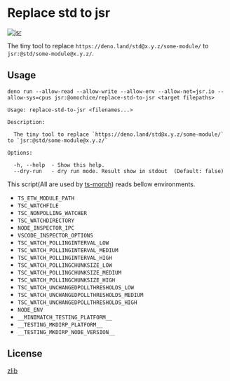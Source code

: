 # Replace std to jsr

[![jsr](https://jsr.io/badges/@omochice/replace-std-to-jsr)](https://jsr.io/@omochice/replace-std-to-jsr)

The tiny tool to replace `https://deno.land/std@x.y.z/some-module/` to
`jsr:@std/some-module@x.y.z/`.

## Usage

```console
deno run --allow-read --allow-write --allow-env --allow-net=jsr.io --allow-sys=cpus jsr:@omochice/replace-std-to-jsr <target filepaths>
```

```console
Usage: replace-std-to-jsr <filenames...>

Description:

  The tiny tool to replace `https://deno.land/std@x.y.z/some-module/` to `jsr:@std/some-module@x.y.z/`

Options:

  -h, --help  - Show this help.
  --dry-run   - dry run mode. Result show in stdout  (Default: false)
```

This script(All are used by [ts-morph](https://github.com/dsherret/ts-morph))
reads bellow environments.

- `TS_ETW_MODULE_PATH`
- `TSC_WATCHFILE`
- `TSC_NONPOLLING_WATCHER`
- `TSC_WATCHDIRECTORY`
- `NODE_INSPECTOR_IPC`
- `VSCODE_INSPECTOR_OPTIONS`
- `TSC_WATCH_POLLINGINTERVAL_LOW`
- `TSC_WATCH_POLLINGINTERVAL_MEDIUM`
- `TSC_WATCH_POLLINGINTERVAL_HIGH`
- `TSC_WATCH_POLLINGCHUNKSIZE_LOW`
- `TSC_WATCH_POLLINGCHUNKSIZE_MEDIUM`
- `TSC_WATCH_POLLINGCHUNKSIZE_HIGH`
- `TSC_WATCH_UNCHANGEDPOLLTHRESHOLDS_LOW`
- `TSC_WATCH_UNCHANGEDPOLLTHRESHOLDS_MEDIUM`
- `TSC_WATCH_UNCHANGEDPOLLTHRESHOLDS_HIGH`
- `NODE_ENV`
- `__MINIMATCH_TESTING_PLATFORM__`
- `__TESTING_MKDIRP_PLATFORM__`
- `__TESTING_MKDIRP_NODE_VERSION__`

## License

[zlib](./LICENSE)
